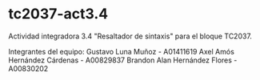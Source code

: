 # tc2037-act3.4
Actividad integradora 3.4 "Resaltador de sintaxis" para el bloque TC2037.

Integrantes del equipo:
Gustavo Luna Muñoz - A01411619
Axel Amós Hernández Cárdenas - A00829837
Brandon Alan Hernández Flores - A00830202

